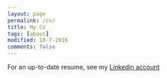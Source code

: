 ```yaml
---
layout: page
permalink: /cv/
title: My CV
tags: [about]
modified: 10-7-2016
comments: false
---
```


For an up-to-date resume, see my [Linkedin account](https://www.linkedin.com/in/gomena/)
